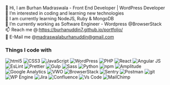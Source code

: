 👋 Hi, I am Burhan Madraswala - Front End Developer | WordPress Developer<br>
👀 I’m interested in coding and learning new technologies <br>
🌱 I am currently learning NodeJS, Ruby & MongoDB <br>
💞️ I’m currently working as Software Engineer - Wordpress @BrowserStack<br>
📫 Reach me @:https://burhanuddin7.github.io/portfolio/ <br>
📧 E-Mail me @madraswalaburhanuddin@gmail.com




<h3>Things I code with</h3>
<p>
  <img alt="html5" src="https://img.shields.io/badge/-HTML5-E34F26?style=flat-square&logo=html5&logoColor=white" />
  <img alt="CSS3" src="https://img.shields.io/badge/-CSS3-brightgreen" />
  <img alt="JavaScript" src="https://img.shields.io/badge/-Javascript-F9A03C?style=flat-square&logo=javascript&logoColor=white" />
  <img alt="WordPress" src="https://img.shields.io/badge/-WordPress-46a2f1?style=flat-square&logo=wordpress&logoColor=white" />
  <img alt="PHP" src="https://img.shields.io/badge/-PHP-45b8d8?style=flat-square&logo=php&logoColor=white" />
  <img alt="React" src="https://img.shields.io/badge/-React-blue" />
  <img alt="Angular JS" src="https://img.shields.io/badge/-Angular%20JS-red" />
  <img alt="EsLint" src="https://img.shields.io/badge/-EsLint-764ABC?style=flat-square&logo=eslint&logoColor=white" />
  <img alt="Prettier" src="https://img.shields.io/badge/-Prettier-F7B93E?style=flat-square&logo=prettier&logoColor=white" />
  <img alt="Gulp" src="https://img.shields.io/badge/-Gulp-DD0031?style=flat-square&logo=gulp&logoColor=white" />
  <img alt="Sass" src="https://img.shields.io/badge/-Sass-CC6699?style=flat-square&logo=sass&logoColor=white" />
  <img alt="Python" src="https://img.shields.io/badge/-python-F9A03C?style=flat-square&logo=python&logoColor=white" />
  <img alt="npm" src="https://img.shields.io/badge/-NPM-CB3837?style=flat-square&logo=npm&logoColor=white" />
  <img alt="Amplitude" src="https://img.shields.io/badge/-Amplitude-2088FF?style=flat-square&logo=google-analytics&logoColor=white" />
  <img alt="Google Analytics" src="https://img.shields.io/badge/-Google Analytics-2088FF?style=flat-square&logo=google-analytics&logoColor=white" />
  <img alt="VWO" src="https://img.shields.io/badge/-VWO-CC6699?style=flat-square&logo=vwo&logoColor=white" />
  <img alt="BrowserStack" src="https://img.shields.io/badge/-BrowserStack-FB542B?style=flat-square&logo=browserstack&logoColor=white" />
  <img alt="Sentry" src="https://img.shields.io/badge/-Sentry-ea2845?style=flat-square&logo=sentry&logoColor=white" />
  <img alt="Postman" src="https://img.shields.io/badge/-Postman-FB542B?style=flat-square&logo=postman&logoColor=white" />
  <img alt="git" src="https://img.shields.io/badge/-Git-F05032?style=flat-square&logo=git&logoColor=white" />
  <img alt="WP Engine" src="https://img.shields.io/badge/-WP_Engine-430098?style=flat-square&logo=wp-engine&logoColor=white" />
  <img alt="Jira" src="https://img.shields.io/badge/-Jira-2088FF?style=flat-square&logo=jira&logoColor=white" />
  <img alt="Confluence" src="https://img.shields.io/badge/-Confluence-2088FF?style=flat-square&logo=confluence&logoColor=white" />
  <img alt="Vs Code" src="https://img.shields.io/badge/-Vs_Code-311C87?style=flat-square&logo=visual-studio-code&logoColor=white" />
  <img alt="MailChimp" src="https://img.shields.io/badge/-MailChimp-F9A03C?style=flat-square&logo=mailchimp&logoColor=white" />
</p>

